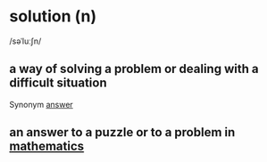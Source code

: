 # solution (n)

/səˈluːʃn/

## a way of solving a problem or dealing with a difficult situation

Synonym [answer]()

## an answer to a puzzle or to a problem in [mathematics](../m/mathematics-n.md#the-study-of-numbers-and-shapes-toán-học-môn-toán)